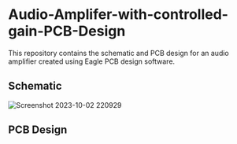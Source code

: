 # Audio-Amplifer-with-controlled-gain-PCB-Design
This repository contains the schematic and PCB design for an audio amplifier created using Eagle PCB design software.
## Schematic
![Screenshot 2023-10-02 220929](https://github.com/AyanNaska/Audio-Amplifer-PCB-Design/assets/113054786/ae70686f-652f-4532-b648-3cd350a385ef)
## PCB Design
